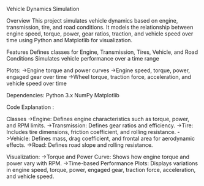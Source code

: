 Vehicle Dynamics Simulation


Overview
This project simulates vehicle dynamics based on engine, transmission, tire, and road conditions. It models the relationship between engine speed, torque, power, gear ratios, traction, and vehicle speed over time using Python and Matplotlib for visualization.

Features
Defines classes for Engine, Transmission, Tires, Vehicle, and Road Conditions
Simulates vehicle performance over a time range

Plots:
->Engine torque and power curves
->Engine speed, torque, power, engaged gear over time
->Wheel torque, traction force, acceleration, and vehicle speed over time


Dependencies:
Python 3.x
NumPy
Matplotlib

Code Explanation :

Classes
->Engine: Defines engine characteristics such as torque, power, and RPM limits.
->Transmission: Defines gear ratios and efficiency.
->Tire: Includes tire dimensions, friction coefficient, and rolling resistance.
->Vehicle: Defines mass, drag coefficient, and frontal area for aerodynamic effects.
->Road: Defines road slope and rolling resistance.


Visualization:
->Torque and Power Curve: Shows how engine torque and power vary with RPM.
->Time-based Performance Plots: Displays variations in engine speed, torque, power, engaged gear, traction force, acceleration, and vehicle speed.
